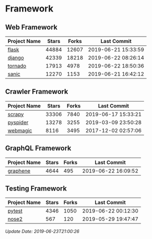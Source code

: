 # Framework

## Web Framework

| Project Name | Stars | Forks | Last Commit |
| ------------ | ----- | ----- | ----------- |
| [flask](https://github.com/pallets/flask) | 44884 | 12607 | 2019-06-21 15:33:59 |
| [django](https://github.com/django/django) | 42339 | 18218 | 2019-06-22 08:26:14 |
| [tornado](https://github.com/tornadoweb/tornado) | 17913 | 4978 | 2019-06-22 18:50:36 |
| [sanic](https://github.com/huge-success/sanic) | 12270 | 1153 | 2019-06-21 16:42:12 |

## Crawler Framework

| Project Name | Stars | Forks | Last Commit |
| ------------ | ----- | ----- | ----------- |
| [scrapy](https://github.com/scrapy/scrapy) | 33306 | 7840 | 2019-06-17 15:33:21 |
| [pyspider](https://github.com/binux/pyspider) | 13278 | 3255 | 2019-03-09 23:50:28 |
| [webmagic](https://github.com/code4craft/webmagic) | 8116 | 3495 | 2017-12-02 02:57:06 |

## GraphQL Framework

| Project Name | Stars | Forks | Last Commit |
| ------------ | ----- | ----- | ----------- |
| [graphene](https://github.com/graphql-python/graphene) | 4644 | 495 | 2019-06-22 16:09:52 |

## Testing Framework

| Project Name | Stars | Forks | Last Commit |
| ------------ | ----- | ----- | ----------- |
| [pytest](https://github.com/pytest-dev/pytest) | 4346 | 1050 | 2019-06-22 00:12:30 |
| [nose2](https://github.com/nose-devs/nose2) | 567 | 120 | 2019-05-29 19:47:47 |

*Update Date: 2019-06-23T21:00:26*